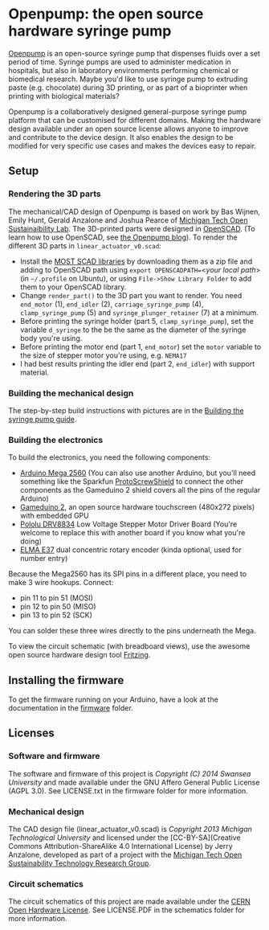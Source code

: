 # Openpump: the open source hardware syringe pump

[Openpump](http://www.openpump.org) is an open-source syringe pump that dispenses fluids over a set period of time. Syringe pumps are used to administer medication in hospitals, but also in laboratory environments performing chemical or biomedical research. Maybe you'd like to use syringe pump to extruding paste (e.g. chocolate) during 3D printing, or as part of a bioprinter when printing with biological materials?

Openpump is a collaboratively designed general-purpose syringe pump platform that can be customised for different domains. Making the hardware design available under an open source license allows anyone to improve and contribute to the device design. It also enables the design to be modified for very specific use cases and makes the devices easy to repair.

## Setup

### Rendering the 3D parts

The mechanical/CAD design of Openpump is based on work by Bas Wijnen, Emily Hunt, Gerald Anzalone and Joshua Pearce of  [Michigan Tech Open Sustainaibility Lab](http://www.appropedia.org/Open-source_syringe_pump). The 3D-printed parts were designed in [OpenSCAD](http://www.openscad.org/). (To learn how to use OpenSCAD, see [the Openpump blog](http://blog.openpump.org/how-to-design-a-3d-printed-enclosure-for-your-product/)). To render the different 3D parts in `linear_actuator_v0.scad`:

* Install the [MOST SCAD libraries](https://github.com/mtu-most/most-scad-libraries) by downloading them as a zip file and adding to OpenSCAD path using `export OPENSCADPATH=`<*your local path*> (in `~/.profile` on Ubuntu), or using `File->Show Library Folder` to add them to your OpenSCAD library.
* Change `render_part()` to the 3D part you want to render. You need `end_motor` (1), `end_idler` (2), `carriage_syringe_pump` (4), `clamp_syringe_pump` (5) and `syringe_plunger_retainer` (7) at a minimum.
* Before printing the syringe holder (part 5, `clamp_syringe_pump`), set the variable `d_syringe` to the be the same as the diameter of the syringe body you're using.
* Before printing the motor end (part 1, `end_motor`) set the `motor` variable to the size of stepper motor you're using, e.g. `NEMA17`
* I had best results printing the idler end (part 2, `end_idler`) with support material.

### Building the mechanical design
The step-by-step build instructions with pictures are in the [Building the syringe pump guide](http://openpump.dozuki.com/c/Build_instructions).

### Building the electronics
To build the electronics, you need the following components:
* [Arduino Mega 2560](http://arduino.cc/en/Main/ArduinoBoardMega2560) (You can also use another Arduino, but you'll need something like the Sparkfun [ProtoScrewShield](https://www.sparkfun.com/products/9729) to connect the other components as the Gameduino 2 shield covers all the pins of the regular Arduino)
* [Gameduino 2](http://excamera.com/sphinx/gameduino2/), an open source hardware touchscreen (480x272 pixels) with embedded GPU
* [Pololu DRV8834](http://www.pololu.com/product/2134) Low Voltage Stepper Motor Driver Board (You're welcome to replace this with another board if you know what you're doing)
* [ELMA E37](http://www.leobodnar.com/shop/index.php?main_page=product_info&cPath=75&products_id=196) dual concentric rotary encoder (kinda optional, used for number entry)

Because the Mega2560 has its SPI pins in a different place, you need to make 3 wire hookups. Connect:
- pin 11 to pin 51 (MOSI)
- pin 12 to pin 50 (MISO)
- pin 13 to pin 52 (SCK)

You can solder these three wires directly to the pins underneath the Mega.

To view the circuit schematic (with breadboard views), use the awesome open source hardware design tool [Fritzing](http://fritzing.org/).

## Installing the firmware

To get the firmware running on your Arduino, have a look at the documentation in the [firmware](firmware/) folder. 

## Licenses

### Software and firmware
The software and firmware of this project is *Copyright (C) 2014 Swansea University* and made available under the GNU Affero General Public License (AGPL 3.0). See LICENSE.txt in the firmware folder for more information.

### Mechanical design
The CAD design file (linear_actuator_v0.scad) is *Copyright 2013 Michigan Technological University* and licensed under the [CC-BY-SA](Creative Commons Attribution-ShareAlike 4.0 International License) by Jerry Anzalone, developed as part of a project with the [Michigan Tech Open Sustainability Technology Research Group](http://www.appropedia.org/Category:MOST).

### Circuit schematics
The circuit schematics of this project are made available under the [CERN Open Hardware License](http://www.ohwr.org/projects/cernohl/wiki). See LICENSE.PDF in the schematics folder for more information.
